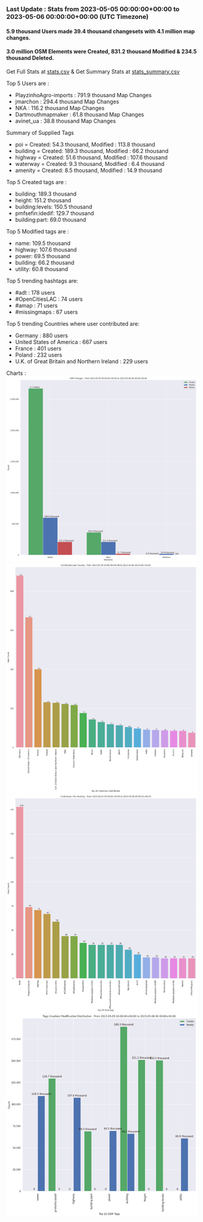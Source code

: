 ### Last Update : Stats from 2023-05-05 00:00:00+00:00 to 2023-05-06 00:00:00+00:00 (UTC Timezone)

#### 5.9 thousand Users made 39.4 thousand changesets with 4.1 million map changes.
#### 3.0 million OSM Elements were Created, 831.2 thousand Modified & 234.5 thousand Deleted.
Get Full Stats at [stats.csv](/stats/Global/Daily/stats.csv)
 & Get Summary Stats at [stats_summary.csv](/stats/Global/Daily/stats_summary.csv)

Top 5 Users are : 
- PlayzinhoAgro-imports : 791.9 thousand Map Changes
- jmarchon : 294.4 thousand Map Changes
- NKA : 116.2 thousand Map Changes
- Dartmouthmapmaker : 61.8 thousand Map Changes
- avinet_ua : 38.8 thousand Map Changes

Summary of Supplied Tags
- poi = Created: 54.3 thousand, Modified : 113.8 thousand
- building = Created: 189.3 thousand, Modified : 66.2 thousand
- highway = Created: 51.6 thousand, Modified : 107.6 thousand
- waterway = Created: 9.3 thousand, Modified : 6.4 thousand
- amenity = Created: 8.5 thousand, Modified : 14.9 thousand


Top 5 Created tags are :
- building: 189.3 thousand
- height: 151.2 thousand
- building:levels: 150.5 thousand
- pmfsefin:idedif: 129.7 thousand
- building:part: 69.0 thousand


Top 5 Modified tags are :
- name: 109.5 thousand
- highway: 107.6 thousand
- power: 69.5 thousand
- building: 66.2 thousand
- utility: 60.8 thousand


Top 5 trending hashtags are:
- #adt : 178 users
- #OpenCitiesLAC : 74 users
- #amap : 71 users
- #missingmaps : 67 users


Top 5 trending Countries where user contributed are:
- Germany : 880 users
- United States of America : 667 users
- France : 401 users
- Poland : 232 users
- U.K. of Great Britain and Northern Ireland : 229 users


 Charts : 
![Alt text](./stats_osm_changes.png) 
![Alt text](./stats_users_per_country.png) 
![Alt text](./stats_users_per_hashtag.png) 
![Alt text](./stats_tags.png) 
